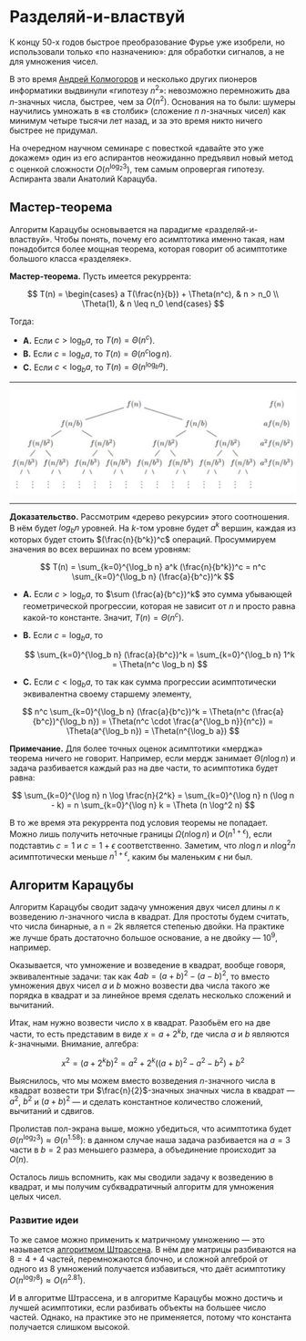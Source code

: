 # Разделяй-и-властвуй

К концу 50-х годов быстрое преобразование Фурье уже изобрели, но использовали только «по назначению»: для обработки сигналов, а не для умножения чисел.

В это время [Андрей Колмогоров](https://ru.wikipedia.org/wiki/%D0%9A%D0%BE%D0%BB%D0%BC%D0%BE%D0%B3%D0%BE%D1%80%D0%BE%D0%B2,_%D0%90%D0%BD%D0%B4%D1%80%D0%B5%D0%B9_%D0%9D%D0%B8%D0%BA%D0%BE%D0%BB%D0%B0%D0%B5%D0%B2%D0%B8%D1%87) и несколько других пионеров информатики выдвинули «гипотезу $n^2$»: невозможно перемножить два $n$-значных числа, быстрее, чем за $O(n^2)$. Основания на то были: шумеры научились умножать в «в столбик» (сложение $n$ $n$-значных чисел) как минимум четыре тысячи лет назад, и за это время никто ничего быстрее не придумал.

На очередном научном семинаре с повесткой «давайте это уже докажем» один из его аспирантов неожиданно предъявил новый метод с оценкой сложности $O(n^{\log_2 3})$, тем самым опровергая гипотезу. Аспиранта звали Анатолий Карацуба.

## Мастер-теорема

Алгоритм Карацубы основывается на парадигме «разделяй-и-властвуй». Чтобы понять, почему его асимптотика именно такая, нам понадобится более мощная теорема, которая говорит об асимптотике большого класса «разделяек».

**Мастер-теорема.** Пусть имеется рекуррента:

$$
T(n) = \begin{cases}
a T(\frac{n}{b}) + \Theta(n^c), & n > n_0
\\ \Theta(1), & n \leq n_0
\end{cases}
$$

Тогда:

* **A.** Если $c > \log_b a$, то $T(n) = \Theta(n^c)$.
* **B.** Если $c = \log_b a$, то $T(n) = \Theta(n^c \log n)$.
* **C.** Если $c < \log_b a$, то $T(n) = \Theta(n^{\log_b a})$.

---

![](../img/divide-and-conquer.png)

---

**Доказательство.** Рассмотрим «дерево рекурсии» этого соотношения. В нём будет $log_b n$ уровней. На $k$-том уровне будет $a^k$ вершин, каждая из которых будет стоить $(\frac{n}{b^k})^c$ операций. Просуммируем значения во всех вершинах по всем уровням:

$$
T(n) = \sum_{k=0}^{\log_b n} a^k (\frac{n}{b^k})^c = n^c \sum_{k=0}^{\log_b n} (\frac{a}{b^c})^k
$$

* **A.** Если $c > \log_b a$, то $\sum (\frac{a}{b^с})^k$ это сумма убывающей геометрической прогрессии, которая не зависит от $n$ и просто равна какой-то константе. Значит, $T(n) = \Theta(n^c)$.
* **B.** Если $c = \log_b a$, то
  
  $$
  \sum_{k=0}^{\log_b n} (\frac{a}{b^c})^k = \sum_{k=0}^{\log_b n} 1^k = \Theta(n^c \log_b n)
  $$
* **C.** Если $c < \log_b a$, то так как сумма прогрессии асимптотически эквивалентна своему старшему элементу,

$$
n^c \sum_{k=0}^{\log_b n} (\frac{a}{b^c})^k = \Theta(n^c (\frac{a}{b^c})^{\log_b n}) = \Theta(n^c \cdot \frac{a^{\log_b n}}{n^c}) = \Theta(a^{\log_b n}) = \Theta(n^{\log_b a})
$$

**Примечание.** Для более точных оценок асимптотики «мерджа» теорема ничего не говорит. Например, если мердж занимает $\Theta(n \log n)$ и задача разбивается каждый раз на две части, то асимптотика будет равна:

$$
\sum_{k=0}^{\log n} n \log \frac{n}{2^k}
= \sum_{k=0}^{\log n} n (\log n - k)
= n \sum_{k=0}^{\log n} k
= \Theta (n \log^2 n)
$$

В то же время эта рекуррента под условия теоремы не попадает. Можно лишь получить неточные границы $\Omega (n \log n)$ и $O(n^{1+\epsilon})$, если подставтиь $c = 1$ и $c = 1 + \epsilon$ соответственно. Заметим, что $n \log n$ и $n \log^2 n$ асимптотически меньше $n^{1+\epsilon}$, каким бы маленьким $\epsilon$ ни был.

## Алгоритм Карацубы

Алгоритм Карацубы сводит задачу умножения двух чисел длины $n$ к возведению $n$-значного числа в квадрат. Для простоты будем считать, что числа бинарные, а n = 2k является степенью двойки. На практике же лучше брать достаточно большое основание, а не двойку — $10^9$, например.

Оказывается, что умножение и возведение в квадрат, вообще говоря, эквивалентные задачи: так как $4ab=(a+b)^{2}-(a-b)^{2}$, то вместо умножения двух чисел $a$ и $b$ можно возвести два числа такого же порядка в квадрат и за линейное время сделать несколько сложений и вычитаний.

Итак, нам нужно возвести число x в квадрат. Разобьём его на две части, то есть представим в виде $x = a + 2^k b$, где числа $a$ и $b$ являются $k$-значными. Внимание, алгебра:

$$
x^2 = (a + 2^k b)^2 = a^2 + 2^k ((a+b)^2 - a^2 - b^2) + b^2 
$$

Выяснилось, что мы можем вместо возведения $n$-значного числа в квадрат возвести три $\frac{n}{2}$-значных значных числа в квадрат — $a^2$, $b^2$ и $(a+b)^2$ — и сделать константное количество сложений, вычитаний и сдвигов.

Пролистав пол-экрана выше, можно убедиться, что асимптотика будет $\Theta (n^{\log_2 3}) \approx \Theta (n^{1.58})$: в данном случае наша задача разбивается на $a = 3$ части в $b = 2$ раз меньшего размера, а объединение происходит за $O(n)$.

Осталось лишь вспомнить, как мы сводили задачу к возведению в квадрат, и мы получим субквадратичный алгоритм для умножения целых чисел.

### Развитие идеи

То же самое можно применить к матричному умножению — это называется [алгоритмом Штрассена](https://ru.wikipedia.org/wiki/%D0%90%D0%BB%D0%B3%D0%BE%D1%80%D0%B8%D1%82%D0%BC_%D0%A8%D1%82%D1%80%D0%B0%D1%81%D1%81%D0%B5%D0%BD%D0%B0). В нём две матрицы разбиваются на $8 = 4 + 4$ частей, перемножаются блочно, и сложной алгеброй от одного из 8 умножений получается избавиться, что даёт асимптотику $O(n^{\log_7 8}) \approx O(n^{2.81})$.

И в алгоритме Штрассена, и в алгоритме Карацубы можно достичь и лучшей асимптотики, если разбивать объекты на большее число частей. Однако, на практике это не применяется, потому что константа получается слишком высокой.
